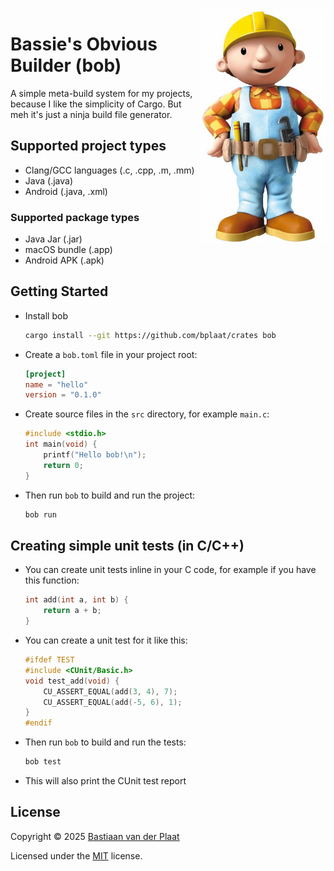 <img align="right" src="docs/bob-the-builder.jpg" width="200" alt="Bob the Builder">

# Bassie's Obvious Builder (bob)

A simple meta-build system for my projects, because I like the simplicity of Cargo. But meh it's just a ninja build file generator.

## Supported project types

-   Clang/GCC languages (.c, .cpp, .m, .mm)
-   Java (.java)
-   Android (.java, .xml)

### Supported package types

-   Java Jar (.jar)
-   macOS bundle (.app)
-   Android APK (.apk)

## Getting Started

-   Install bob

    ```sh
    cargo install --git https://github.com/bplaat/crates bob
    ```

-   Create a `bob.toml` file in your project root:

    ```toml
    [project]
    name = "hello"
    version = "0.1.0"
    ```

-   Create source files in the `src` directory, for example `main.c`:

    ```c
    #include <stdio.h>
    int main(void) {
        printf("Hello bob!\n");
        return 0;
    }
    ```

-   Then run `bob` to build and run the project:

    ```sh
    bob run
    ```

## Creating simple unit tests (in C/C++)

-   You can create unit tests inline in your C code, for example if you have this function:

    ```c
    int add(int a, int b) {
        return a + b;
    }
    ```

-   You can create a unit test for it like this:

    ```c
    #ifdef TEST
    #include <CUnit/Basic.h>
    void test_add(void) {
        CU_ASSERT_EQUAL(add(3, 4), 7);
        CU_ASSERT_EQUAL(add(-5, 6), 1);
    }
    #endif
    ```

-   Then run `bob` to build and run the tests:

    ```sh
    bob test
    ```

-   This will also print the CUnit test report

## License

Copyright © 2025 [Bastiaan van der Plaat](https://github.com/bplaat)

Licensed under the [MIT](../../LICENSE) license.
